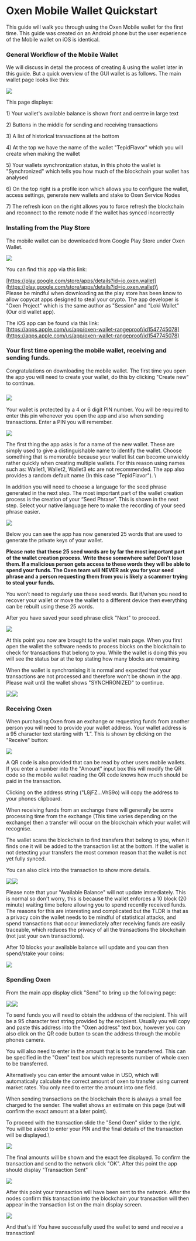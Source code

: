 # Oxen Mobile Wallet Quickstart

This guide will walk you through using the Oxen Mobile wallet for the first time. This guide was created on an Android phone but the user experience of the Mobile wallet on iOS is identical.

### **General Workflow of the Mobile Wallet**

We will discuss in detail the process of creating & using the wallet later in this guide. But a quick overview of the GUI wallet is as follows. The main wallet page looks like this:

![](../../.gitbook/assets/Main.jpeg)

This page displays:

1\) Your wallet's available balance is shown front and centre in large text

2\) Buttons in the middle for sending and receiving transactions

3\) A list of historical transactions at the bottom

4\) At the top we have the name of the wallet "TepidFlavor" which you will create when making the wallet

5\) Your wallets synchronization status, in this photo the wallet is "Synchronized" which tells you how much of the blockchain your wallet has analysed

6\) On the top right is a profile icon which allows you to configure the wallet, access settings, generate new wallets and stake to Oxen Service Nodes

7\) The refresh icon on the right allows you to force refresh the blockchain and reconnect to the remote node if the wallet has synced incorrectly

### Installing from the Play Store

The mobile wallet can be downloaded from Google Play Store under Oxen Wallet.

![](../../.gitbook/assets/1.jpeg)

You can find this app via this link:

[https://play.google.com/store/apps/details?id=io.oxen.wallet](https://play.google.com/store/apps/details?id=io.oxen.wallet)\
\
Please be mindful when downloading as the play store has been know to allow copycat apps designed to steal your crypto. The app developer is "Oxen Project" which is the same author as "Session" and "Loki Wallet" (Our old wallet app).

The iOS app can be found via this link:\
[https://apps.apple.com/us/app/oxen-wallet-rangeproof/id1547745078](https://apps.apple.com/us/app/oxen-wallet-rangeproof/id1547745078)

### Your first time opening the mobile wallet, receiving and sending funds.

Congratulations on downloading the mobile wallet. The first time you open the app you will need to create your wallet, do this by clicking "Create new" to continue.

### ![](<../../.gitbook/assets/2 (1).jpeg>)

Your wallet is protected by a 4 or 6 digit PIN number. You will be required to enter this pin whenever you open the app and also when sending transactions. Enter a PIN you will remember.

![](<../../.gitbook/assets/3 (2) (1).jpeg>)

The first thing the app asks is for a name of the new wallet. These are simply used to give a distinguishable name to identify the wallet. Choose something that is memorable because your wallet list can become unwieldy rather quickly when creating multiple wallets. For this reason using names such as: Wallet1, Wallet2, Wallet3 etc are not recommended. The app also provides a random default name (In this case "TepidFlavor"). \


In addition you will need to choose a language for the seed phrase generated in the next step. The most important part of the wallet creation process is the creation of your “Seed Phrase”. This is shown in the next step. Select your native language here to make the recording of your seed phrase easier.

![](<../../.gitbook/assets/4 (2) (1).jpeg>)

Below you can see the app has now generated 25 words that are used to generate the private keys of your wallet.

**Please note that these 25 seed words are by far the most important part of the wallet creation process. Write these somewhere safe! Don't lose them. If a malicious person gets access to these words they will be able to spend your funds. The Oxen team will NEVER ask you for your seed phrase and a person requesting them from you is likely a scammer trying to steal your funds.**

You won’t need to regularly use these seed words. But if/when you need to recover your wallet or move the wallet to a different device then everything can be rebuilt using these 25 words.

After you have saved your seed phrase click "Next" to proceed.

![](../../.gitbook/assets/5.jpeg)

At this point you now are brought to the wallet main page. When you first open the wallet the software needs to process blocks on the blockchain to check for transactions that belong to you. While the wallet is doing this you will see the status bar at the top stating how many blocks are remaining.

When the wallet is synchronising it is normal and expected that your transactions are not processed and therefore won't be shown in the app. Please wait until the wallet shows "SYNCHRONIZED" to continue.

![](<../../.gitbook/assets/6 (1).jpeg>)![](<../../.gitbook/assets/7 (2) (1) (1).jpeg>)

### Receiving Oxen

When purchasing Oxen from an exchange or requesting funds from another person you will need to provide your wallet address. Your wallet address is a 95 character text starting with “L”. This is shown by clicking on the "Receive" button:

![](../../.gitbook/assets/8.jpeg)

A QR code is also provided that can be read by other users mobile wallets. If you enter a number into the "Amount" input box this will modify the QR code so the mobile wallet reading the QR code knows how much should be paid in the transaction.

Clicking on the address string ("L8jFZ...VhS9o) will copy the address to your phones clipboard.

When receiving funds from an exchange there will generally be some processing time from the exchange (This time varies depending on the exchange) then a transfer will occur on the blockchain which your wallet will recognise.

The wallet scans the blockchain to find transfers that belong to you, when it finds one it will be added to the transaction list at the bottom. If the wallet is not detecting your transfers the most common reason that the wallet is not yet fully synced.

You can also click into the transaction to show more details.

![](../../.gitbook/assets/9.jpeg)![](<../../.gitbook/assets/10 (2) (1).jpeg>)

Please note that your "Available Balance" will not update immediately. This is normal so don't worry, this is because the wallet enforces a 10 block (20 minute) waiting time before allowing you to spend recently received funds. The reasons for this are interesting and complicated but the TLDR is that as a privacy coin the wallet needs to be mindful of statistical attacks, and spend transactions that occur immediately after receiving funds are easily traceable, which reduces the privacy of all the transactions the blockchain (not just your own transactions).

After 10 blocks your available balance will update and you can then spend/stake your coins:

![](<../../.gitbook/assets/11 (1).jpeg>)

### Spending Oxen

From the main app display click "Send" to bring up the following page:

![](../../.gitbook/assets/12.jpeg)![](../../.gitbook/assets/13.jpeg)

To send funds you will need to obtain the address of the recipient. This will be a 95 character text string provided by the recipient. Usually you will copy and paste this address into the "Oxen address" text box, however you can also click on the QR code button to scan the address through the mobile phones camera.

You will also need to enter in the amount that is to be transferred. This can be specified in the "Oxen" text box which represents number of whole oxen to be transferred.

Alternatively you can enter the amount value in USD, which will automatically calculate the correct amount of oxen to transfer using current market rates. You only need to enter the amount into one field.

When sending transactions on the blockchain there is always a small fee charged to the sender. The wallet shows an estimate on this page (but will confirm the exact amount at a later point).

To proceed with the transaction slide the "Send Oxen" slider to the right. You will be asked to enter your PIN and the final details of the transaction will be displayed.\


![](../../.gitbook/assets/15.jpeg)

The final amounts will be shown and the exact fee displayed. To confirm the transaction and send to the network click "OK". After this point the app should display "Transaction Sent"

![](<../../.gitbook/assets/16 (1).jpeg>)

After this point your transaction will have been sent to the network. After the nodes confirm this transaction into the blockchain your transaction will then appear in the transaction list on the main display screen.

![](<../../.gitbook/assets/17 (1).jpeg>)

And that's it! You have successfully used the wallet to send and receive a transaction!

